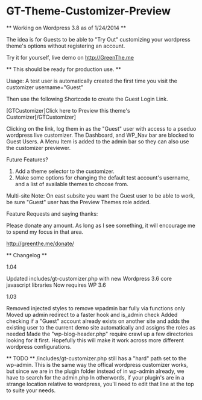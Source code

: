 GT-Theme-Customizer-Preview
===================

** Working on Wordpress 3.8 as of 1/24/2014 **  

The idea is for Guests to be able to "Try Out" customizing your wordpress theme's options without registering an account.

Try it for yourself, live demo on http://GreenThe.me

** This should be ready for production use. **

Usage:
A test user is automatically created the first time you visit the customizer username="Guest"

Then use the following Shortcode to create the Guest Login Link.

[GTCustomizer]Click here to Preview this theme's Customizer[/GTCustomizer]

Clicking on the link, log them in as the "Guest" user with access to a pseduo wordpress live customizer.
The Dashboard, and WP_Nav bar are blocked to Guest Users. 
A Menu Item is added to the admin bar so they can also use the customizer previewer.

Future Features?
1. Add a theme selector to the customizer.
2. Make some options for changing the default test account's username, and a list of available themes to choose from.



Multi-site Note:
On east subsite you want the Guest user to be able to work, 
be sure "Guest" user has the Preview Themes role added.


Feature Requests and saying thanks:

Please donate any amount. As long as I see something, it will encourage me to spend my focus in that area.

http://greenthe.me/donate/ 


** Changelog **


1.04

Updated includes/gt-customizer.php with new Wordpress 3.6 core javascript libraries
Now requires WP 3.6


1.03

Removed injected styles to remove wpadmin bar fully via functions only
Moved up admin redirect to a faster hook and is_admin check
Added checking if a "Guest" account already exists on another site and adds the existing user to the current demo site automatically and assigns the roles as needed
Made the "wp-blog-header.php" require crawl up a few directories looking for it first. Hopefully this will make it work across more different wordpress configurations.

** TODO **
/includes/gt-customizer.php still has a "hard" path set to the wp-admin. This is the same way the offical wordpress customizer works, but since we are in the plugin folder instead of in wp-admin already, we have to search for the admin.php 
In otherwords, if your plugin's are in a strange location relative to wordpress, you'll need to edit that line at the top to suite your needs.


